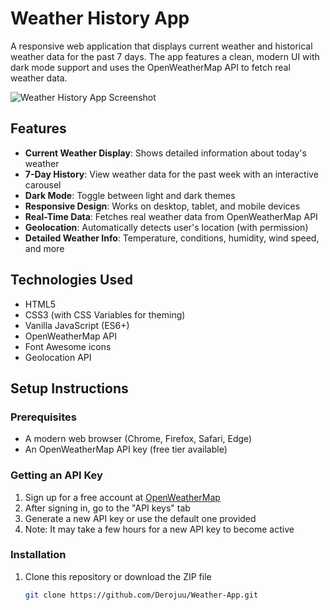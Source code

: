 # Weather History App

A responsive web application that displays current weather and historical weather data for the past 7 days. The app features a clean, modern UI with dark mode support and uses the OpenWeatherMap API to fetch real weather data.

![Weather History App Screenshot](https://placeholder.svg?height=400&width=800)

## Features

- **Current Weather Display**: Shows detailed information about today's weather
- **7-Day History**: View weather data for the past week with an interactive carousel
- **Dark Mode**: Toggle between light and dark themes
- **Responsive Design**: Works on desktop, tablet, and mobile devices
- **Real-Time Data**: Fetches real weather data from OpenWeatherMap API
- **Geolocation**: Automatically detects user's location (with permission)
- **Detailed Weather Info**: Temperature, conditions, humidity, wind speed, and more

## Technologies Used

- HTML5
- CSS3 (with CSS Variables for theming)
- Vanilla JavaScript (ES6+)
- OpenWeatherMap API
- Font Awesome icons
- Geolocation API

## Setup Instructions

### Prerequisites

- A modern web browser (Chrome, Firefox, Safari, Edge)
- An OpenWeatherMap API key (free tier available)

### Getting an API Key

1. Sign up for a free account at [OpenWeatherMap](https://home.openweathermap.org/users/sign_up)
2. After signing in, go to the "API keys" tab
3. Generate a new API key or use the default one provided
4. Note: It may take a few hours for a new API key to become active

### Installation

1. Clone this repository or download the ZIP file
   ```bash
   git clone https://github.com/Derojuu/Weather-App.git

